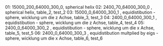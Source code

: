 01: 15000_200_64000_300_0,  spherical helix
02: 2400_70_64000_300_0 ,   spherical helix, table_2, test_2
03: 15000_0_64000_300_1 ,   equidistibution - sphere, wicklung um die z Achse, table_3, test_3
04: 2400_0_64000_300_1 ,   equidistibution - sphere, wicklung um die z Achse, table_4, test_4
05: 2400_0_64000_300_2 ,   equidistibution - sphere, wicklung um die x Achse, table_5, test_5
06: 2400_0_64000_300_3 ,   equidistibution multplied by eigs - sphere, wicklung um die x Achse, table_6, test_6


